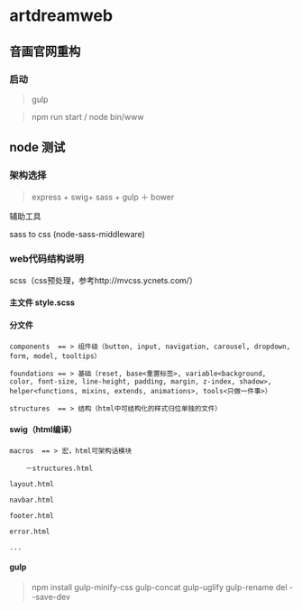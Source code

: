 # artdreamweb
 
## 音画官网重构

### 启动
> gulp

> npm run start / node bin/www

## node 测试

### 架构选择

> express + swig+ sass + gulp ＋ bower

辅助工具

sass to css (node-sass-middleware)  

### web代码结构说明

scss（css预处理，参考http://mvcss.ycnets.com/）

#### 主文件 style.scss

#### 分文件  
	components  == > 组件级（button, input, navigation, carousel, dropdown, form, model, tooltips）

	foundations == > 基础（reset, base<重置标签>, variable<background, color, font-size, line-height, padding, margin, z-index, shadow>, helper<functions, mixins, extends, animations>, tools<只做一件事>）
	
	structures  == > 结构（html中可结构化的样式归位单独的文件）

#### swig（html编译）

	macros  == > 宏，html可架构话模块
	
		－structures.html
		
	layout.html
	
	navbar.html
	
	footer.html
	
	error.html
	
	...	


#### gulp

> npm install gulp-minify-css gulp-concat gulp-uglify gulp-rename del --save-dev


 
 
